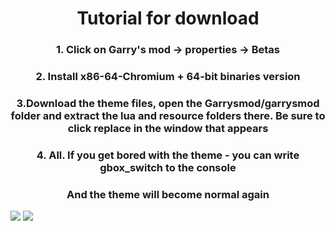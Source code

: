 <h1 align="center">Tutorial for download</h1> 

<h3 align="center">1. Click on Garry's mod -> properties -> Betas</h3>
<h3 align="center">2. Install x86-64-Chromium + 64-bit binaries version</h3>
<h3 align="center">3.Download the theme files, open the Garrysmod/garrysmod folder and extract the lua and resource folders there. Be sure to click replace in the window that appears</h3>
<h3 align="center">4. All. If you get bored with the theme - you can write gbox_switch to the console</h3>
<h3 align="center">And the theme will become normal again</h3>

<img src="https://i.imgur.com/wdrDsYr.png">
<img src="https://i.imgur.com/BQELNPj.png">
